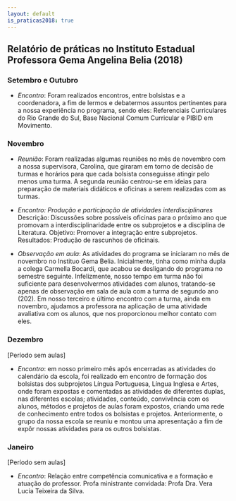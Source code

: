 ```yaml
---
layout: default
is_praticas2018: true
---
```


## Relatório de práticas no Instituto Estadual Professora Gema Angelina Belia (2018)

### Setembro e Outubro
* *Encontro*: Foram realizados encontros, entre bolsistas e a coordenadora, a fim de lermos e debatermos assuntos pertinentes para a nossa experiência no
programa, sendo eles: Referenciais Curriculares do Rio Grande do Sul, Base Nacional Comum Curricular e PIBID em Movimento.

### Novembro
* *Reunião*: Foram realizadas algumas reuniões no mês de novembro com a nossa supervisora, Carolina, que giraram em torno de decisão de turmas e
horários para que cada bolsista conseguisse atingir pelo menos uma turma. A segunda reunião centrou-se em ideias para preparação de materiais didáticos e
oficinas a serem realizadas com as turmas.

* *Encontro: Produção e participação de atividades interdisciplinares*
Descrição: Discussões sobre possíveis oficinas para o próximo ano que promovam a interdisciplinaridade entre os subprojetos e a disciplina de Literatura.
Objetivo: Promover a integração entre subprojetos.
Resultados: Produção de rascunhos de oficinais.

* *Observação em aula*: As atividades do programa se iniciaram no mês de
novembro no Instituo Gema Belia. Inicialmente, tinha como minha dupla a
colega Carmella Bocardi, que acabou se desligando do programa no semestre
seguinte. Infelizmente, nosso tempo em turma não foi suficiente para
desenvolvermos atividades com alunos, tratando-se apenas de observação em
sala de aula com a turma de segundo ano (202). Em nosso terceiro e último
encontro com a turma, ainda em novembro, ajudamos a professora na
aplicação de uma atividade avaliativa com os alunos, que nos proporcionou
melhor contato com eles.

### Dezembro

[Período sem aulas]

* *Encontro*: em nosso primeiro mês após encerradas as atividades do
calendário da escola, foi realizado em encontro de formação dos bolsistas dos
subprojetos Língua Portuguesa, Língua Inglesa e Artes, onde foram expostas e
comentadas as atividades de diferentes duplas, nas diferentes escolas;
atividades, conteúdo, convivência com os alunos, métodos e projetos de aulas
foram expostos, criando uma rede de conhecimento entre todos os bolsistas e
projetos. Anteriormente, o grupo da nossa escola se reuniu e montou uma
apresentação a fim de expôr nossas atividades para os outros bolsistas.

### Janeiro

[Período sem aulas]

* *Encontro*: Relação entre competência comunicativa e a formação e atuação
do professor. Profa ministrante convidada: Profa Dra. Vera Lucia Teixeira da
Silva.
